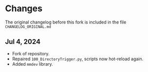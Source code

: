 Changes
=======

The original changelog before this fork is included in the file `CHANGELOG_ORIGINAL.md`

Jul 4, 2024
-----------
- Fork of repository.
- Repaired `100_DirectoryTrigger.py`, scripts now hot-reload again.
- Added `mmdev` library.
